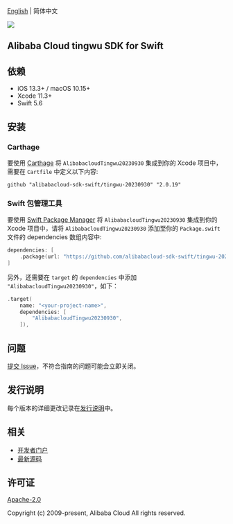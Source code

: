 [English](README.md) | 简体中文

![](https://aliyunsdk-pages.alicdn.com/icons/AlibabaCloud.svg)

## Alibaba Cloud tingwu SDK for Swift

## 依赖

- iOS 13.3+ / macOS 10.15+
- Xcode 11.3+
- Swift 5.6

## 安装

### Carthage

要使用 [Carthage](https://github.com/Carthage/Carthage) 将 `AlibabacloudTingwu20230930` 集成到你的 Xcode 项目中，需要在 `Cartfile` 中定义以下内容:

```ogdl
github "alibabacloud-sdk-swift/tingwu-20230930" "2.0.19"
```

### Swift 包管理工具

要使用 [Swift Package Manager](https://swift.org/package-manager/) 将 `AlibabacloudTingwu20230930` 集成到你的 Xcode 项目中，请将 `AlibabacloudTingwu20230930` 添加至你的 `Package.swift` 文件的 dependencies 数组内容中:

```swift
dependencies: [
    .package(url: "https://github.com/alibabacloud-sdk-swift/tingwu-20230930.git", from: "2.0.19")
]
```

另外，还需要在 `target` 的 `dependencies` 中添加 `"AlibabacloudTingwu20230930"`，如下：

```swift
.target(
    name: "<your-project-name>",
    dependencies: [
        "AlibabacloudTingwu20230930",
    ]),
```

## 问题

[提交 Issue](https://github.com/alibabacloud-sdk-swift/tingwu-20230930/issues/new)，不符合指南的问题可能会立即关闭。

## 发行说明

每个版本的详细更改记录在[发行说明](./ChangeLog.txt)中。

## 相关

* [开发者门户](https://next.api.aliyun.com/home)
* [最新源码](https://github.com/alibabacloud-sdk-swift/tingwu-20230930)

## 许可证

[Apache-2.0](http://www.apache.org/licenses/LICENSE-2.0)

Copyright (c) 2009-present, Alibaba Cloud All rights reserved.
